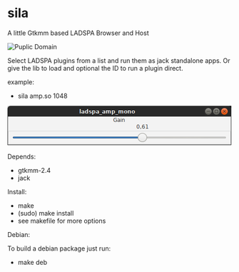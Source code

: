# sila

A little Gtkmm based LADSPA Browser and Host

![Puplic Domain](http://freedomdefined.org/upload/2/20/Pd-button.png)

Select LADSPA plugins from a list and run them as jack standalone apps.
Or give the lib to load and optional the ID to run a plugin direct.

example:

- sila amp.so 1048

![sila](https://github.com/brummer10/sila/raw/master/sila.png)

    
Depends:

- gtkmm-2.4
- jack


Install:

- make
- (sudo) make install
- see makefile for more options

Debian:

To build a debian package just run:

- make deb

